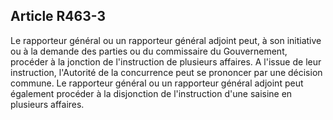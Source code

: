 Article R463-3
----
Le rapporteur général ou un rapporteur général adjoint peut, à son initiative ou
à la demande des parties ou du commissaire du Gouvernement, procéder à la
jonction de l'instruction de plusieurs affaires. A l'issue de leur instruction,
l'Autorité de la concurrence peut se prononcer par une décision commune. Le
rapporteur général ou un rapporteur général adjoint peut également procéder à la
disjonction de l'instruction d'une saisine en plusieurs affaires.
